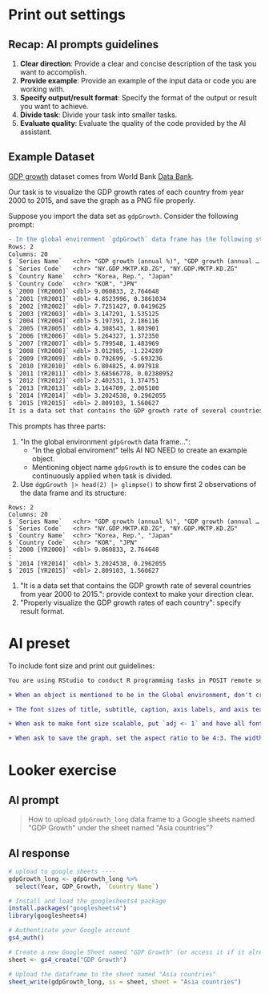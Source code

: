 # Print out settings

## Recap: AI prompts guidelines

  1. **Clear direction**: Provide a clear and concise description of the task you want to accomplish.
  2. **Provide example**: Provide an example of the input data or code you are working with.  
  3. **Specify output/result format**: Specify the format of the output or result you want to achieve.
  4. **Divide task**: Divide your task into smaller tasks.
  5. **Evaluate quality**: Evaluate the quality of the code provided by the AI assistant.

## Example Dataset 

[GDP growth](https://docs.google.com/spreadsheets/d/1-jX-3EK_yspYDgPIy5vwnRKHntw9-dQIpFVhLc5JcXc/edit?gid=892490556#gid=892490556) dataset comes from World Bank [Data Bank](https://databank.worldbank.org/home.aspx).

Our task is to visualize the GDP growth rates of each country from year 2000 to 2015, and save the graph as a PNG file properly.

Suppose you import the data set as `gdpGrowth`. Consider the following prompt:

```diff
- In the global environment `gdpGrowth` data frame has the following structure:
Rows: 2
Columns: 20
$ `Series Name`   <chr> "GDP growth (annual %)", "GDP growth (annual …
$ `Series Code`   <chr> "NY.GDP.MKTP.KD.ZG", "NY.GDP.MKTP.KD.ZG"
$ `Country Name`  <chr> "Korea, Rep.", "Japan"
$ `Country Code`  <chr> "KOR", "JPN"
$ `2000 [YR2000]` <dbl> 9.060833, 2.764648
$ `2001 [YR2001]` <dbl> 4.8523996, 0.3861034
$ `2002 [YR2002]` <dbl> 7.7251427, 0.0419625
$ `2003 [YR2003]` <dbl> 3.147291, 1.535125
$ `2004 [YR2004]` <dbl> 5.197391, 2.186116
$ `2005 [YR2005]` <dbl> 4.308543, 1.803901
$ `2006 [YR2006]` <dbl> 5.264327, 1.372350
$ `2007 [YR2007]` <dbl> 5.799548, 1.483969
$ `2008 [YR2008]` <dbl> 3.012985, -1.224289
$ `2009 [YR2009]` <dbl> 0.792699, -5.693236
$ `2010 [YR2010]` <dbl> 6.804825, 4.097918
$ `2011 [YR2011]` <dbl> 3.68566778, 0.02380952
$ `2012 [YR2012]` <dbl> 2.402531, 1.374751
$ `2013 [YR2013]` <dbl> 3.164709, 2.005100
$ `2014 [YR2014]` <dbl> 3.2024538, 0.2962055
$ `2015 [YR2015]` <dbl> 2.809103, 1.560627
It is a data set that contains the GDP growth rate of several countries from year 2000 to 2015. Properly visualize the GDP growth rates of each country
```

This prompts has three parts:

  1. "In the global environment `gdpGrowth` data frame...": 
     - "In the global enviroment" tells AI NO NEED to create an example object.  
     -  Mentioning object name `gdpGrowth` is to ensure the codes can be continuously applied when task is divided.  
  2. Use `dgpGrowth |> head(2) |> glimpse()` to show first 2 observations of the data frame and its structure: 
```
Rows: 2
Columns: 20
$ `Series Name`   <chr> "GDP growth (annual %)", "GDP growth (annual …
$ `Series Code`   <chr> "NY.GDP.MKTP.KD.ZG", "NY.GDP.MKTP.KD.ZG"
$ `Country Name`  <chr> "Korea, Rep.", "Japan"
$ `Country Code`  <chr> "KOR", "JPN"
$ `2000 [YR2000]` <dbl> 9.060833, 2.764648
:
$ `2014 [YR2014]` <dbl> 3.2024538, 0.2962055
$ `2015 [YR2015]` <dbl> 2.809103, 1.560627
```

  1. "It is a data set that contains the GDP growth rate of several countries from year 2000 to 2015.": provide context to make your direction clear.   
  2. "Properly visualize the GDP growth rates of each country": specify result format.  

# AI preset

To include font size and print out guidelines:

```diff
You are using RStudio to conduct R programming tasks in POSIT remote server with preloaded tidyverse package. If the task is programming related, the programming style should follow tidyverse style as closely as possible, i.e. if certain task can be done in both base R and tidyverse, use tidyverse.

+ When an object is mentioned to be in the Global environment, don't create an example object.

+ The font sizes of title, subtitle, caption, axis labels, and axis text should be 16, 14, 12, 12, and 10 respectively. Other text size should be 10. 

+ When ask to make font size scalable, put `adj <- 1` and have all font sizes time `adj` 

+ When ask to save the graph, set the aspect ratio to be 4:3. The width should be 80% width of an A4 paper unless specified otherwise.  
```

# Looker exercise


## AI prompt

> How to upload `gdpGrowth_long` data frame to a Google sheets named "GDP Growth" under the sheet named "Asia countries"?
>

## AI response


```r
# upload to google sheets ----
gdpGrowth_long <- gdpGrowth_long %>%
  select(Year, GDP_Growth, `Country Name`)

# Install and load the googlesheets4 package
install.packages("googlesheets4")
library(googlesheets4)

# Authenticate your Google account
gs4_auth()

# Create a new Google Sheet named "GDP Growth" (or access it if it already exists)
sheet <- gs4_create("GDP Growth")

# Upload the dataframe to the sheet named "Asia countries"
sheet_write(gdpGrowth_long, ss = sheet, sheet = "Asia countries")

```